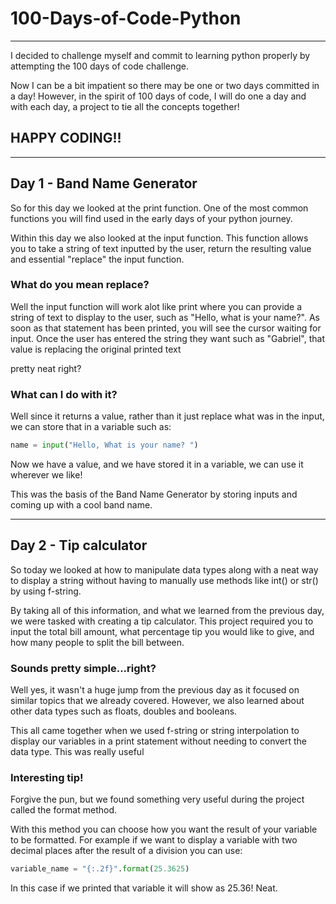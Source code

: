 # 100-Days-of-Code-Python
---
I decided to challenge myself and commit to learning python properly by attempting the 100 days of code challenge.

Now I can be a bit impatient so there may be one or two days committed in a day! However, in the spirit of 100 days of code, I will do one a day and with each day, a project to tie all the concepts together!

## HAPPY CODING!!

---

## Day 1 - Band Name Generator
So for this day we looked at the print function. One of the most common functions you will
find used in the early days of your python journey.

Within this day we also looked at the input function. This function allows you to
take a string of text inputted by the user, return the resulting value and essential
"replace" the input function.

### What do you mean replace?
Well the input function will work alot like print where you can provide a string of
text to display to the user, such as "Hello, what is your name?". As soon as that statement
has been printed, you will see the cursor waiting for input. Once the user has entered
the string they want such as "Gabriel", that value is replacing the original printed text

pretty neat right?

### What can I do with it?

Well since it returns a value, rather than it just replace what was in the input,
 we can store that in a variable such as:
```python
name = input("Hello, What is your name? ")
```

Now we have a value, and we have stored it in a variable, we can use it wherever we like!

This was the basis of the Band Name Generator by storing inputs and coming up with a cool
band name.

---

## Day 2 - Tip calculator

So today we looked at how to manipulate data types along with a neat way to display a
string without having to manually use methods like int() or str() by using f-string.

By taking all of this information, and what we learned from the previous day, we were
tasked with creating a tip calculator. This project required you to input the total bill
amount, what percentage tip you would like to give, and how many people to split the bill between.

### Sounds pretty simple...right?
Well yes, it wasn't a huge jump from the previous day as it focused on similar topics
that we already covered. However, we also learned about other data types such as floats, doubles
and booleans.

This all came together when we used f-string or string interpolation to display our variables
in a print statement without needing to convert the data type. This was really useful

### Interesting tip!
Forgive the pun, but we found something very useful during the project called the format
method.

With this method you can choose how you want the result of your variable to be formatted.
For example if we want to display a variable with two decimal places after the result of a
division you can use:

```python
variable_name = "{:.2f}".format(25.3625)
```

In this case if we printed that variable it will show as 25.36! Neat.
